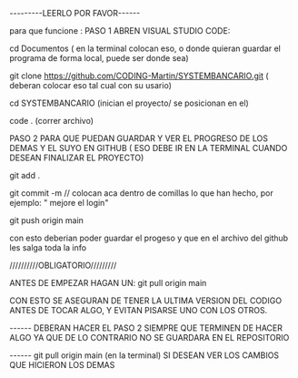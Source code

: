 ---------LEERLO POR FAVOR------

para que funcione :
PASO 1 ABREN VISUAL STUDIO CODE:

   
   cd Documentos ( en la terminal colocan eso, o donde quieran guardar el programa de forma local, puede ser donde sea)

   git clone https://github.com/CODING-Martin/SYSTEMBANCARIO.git    ( deberan colocar eso tal cual con su usario)
   
   cd SYSTEMBANCARIO (inician el proyecto/ se posicionan en el)


   code .  (correr archivo)


PASO 2 PARA QUE PUEDAN GUARDAR Y VER EL PROGRESO DE LOS DEMAS Y EL SUYO EN GITHUB ( ESO DEBE IR EN LA TERMINAL CUANDO DESEAN FINALIZAR EL PROYECTO)

   
git add . 

git commit -m // colocan aca dentro de comillas lo que han hecho, por ejemplo: " mejore el login"

git push origin main 

con esto deberian poder guardar el progeso y que en el archivo del github les salga toda la info




//////////OBLIGATORIO/////////


ANTES DE EMPEZAR HAGAN UN: git pull origin main 

CON ESTO SE ASEGURAN DE TENER LA ULTIMA VERSION DEL CODIGO ANTES DE TOCAR ALGO, Y EVITAN PISARSE UNO CON LOS OTROS.


------ DEBERAN HACER EL PASO 2 SIEMPRE QUE TERMINEN DE HACER ALGO YA QUE DE LO CONTRARIO NO SE GUARDARA EN EL REPOSITORIO


------ git pull origin main (en la terminal) SI DESEAN VER LOS CAMBIOS QUE HICIERON LOS DEMAS  

